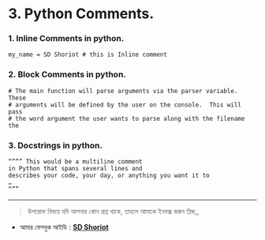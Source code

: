 # 3. Python Comments.

### 1. Inline Comments in python.

	my_name = SD Shoriot # this is Inline comment 

### 2. Block Comments in python.

	# The main function will parse arguments via the parser variable.  These
	# arguments will be defined by the user on the console.  This will pass
	# the word argument the user wants to parse along with the filename the

### 3. Docstrings in python.

	“””” This would be a multiline comment
	in Python that spans several lines and
	describes your code, your day, or anything you want it to
	…
	“”” 

---

> উপরোক্ত বিষয়ে যদি আপনার কোন প্রশ্ন থাকে, তাহলে আমাকে ইনবক্স করুন প্লিজ,,

* আমার ফেসবুক আইডি :  **[SD Shoriot](https://www.facebook.com/shoriot)**